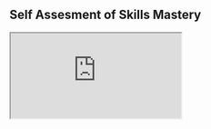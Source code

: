 ## Self Assesment of Skills Mastery

<div class="i-cont">
    <iframe src="https://drive.google.com/file/d/1p2HFhIlWGZyPDTbPvoV-MPJTuG0rhnfF/preview"></iframe>
</div>